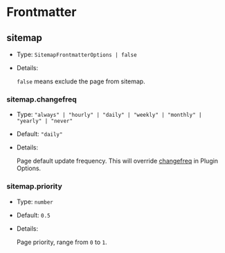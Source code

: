 # Frontmatter

## sitemap

- Type: `SitemapFrontmatterOptions | false`
- Details:

  `false` means exclude the page from sitemap.

### sitemap.changefreq

- Type: `"always" | "hourly" | "daily" | "weekly" | "monthly" | "yearly" | "never"`
- Default: `"daily"`
- Details:

  Page default update frequency. This will override [changefreq](./config.md#changefreq) in Plugin Options.

### sitemap.priority

- Type: `number`
- Default: `0.5`
- Details:

  Page priority, range from `0` to `1`.
